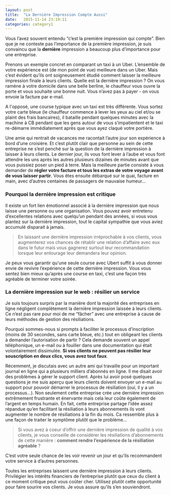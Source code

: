 ```yaml
---
layout: post
title:  "La Dernière Impression Compte Aussi"
date:   2015-11-14 23:19:11
categories: category1
---
```


Vous l’avez souvent entendu “c’est la première impression qui compte”. Bien que je ne conteste pas l’importance de la première impression, je suis convaincu que la **dernière** impression a beaucoup plus d’importance pour une entreprise. 

Prenons un exemple concret en comparant un taxi à un Uber. L’ensemble de votre expérience est (de mon point de vue) meilleure dans un Uber. Mais c’est évident qu’ils ont soigneusement étudié comment laisser la meilleure impression finale à leurs clients. Quelle est la dernière impression ? On vous ramène à votre domicile dans une belle berline, le chauffeur vous ouvre la porte et vous souhaite une bonne nuit. Vous n’avez pas à payer - on vous envoie la facture par e-mail. 

A l'opposé, une course typique avec un taxi est très différente. Vous sortez votre carte bleue (le chauffeur commence à lever les yeux au ciel et/ou se plaint des frais bancaires), il bataille pendant quelques minutes avec la machine à CB pendant que les gens autour de vous s’impatientent et le taxi re-démarre immédiatement après que vous ayez claqué votre portière. 

Une amie qui rentrait de vacances me racontait l’autre jour son expérience à bord d’une croisière. Et c’est plutôt clair que personne au sein de cette entreprise ne s’est penché sur la question de la dernière impression à laisser à leurs clients. Le dernier jour, ils vous font lever à l’aube et vous font attendre les uns après les autres plusieurs dizaines de minutes avant que vous puissiez poser un pied à terre. Mais la meilleure partie consiste à vous demander de **régler votre facture et tous les extras de votre voyage avant de vous laisser partir**. Vous êtes ensuite débarqué sur le quai, facture en main, avec d’autres centaines de passagers de mauvaise humeur...

### Pourquoi la dernière impression est critique

Il existe un fort lien émotionnel associé à la dernière impression que nous laisse une personne ou une organisation. Vous pouvez avoir entretenu d’excellentes relations avec quelqu’un pendant des années, si vous vous plantez sur la dernière impression, tout le capital sympathie que vous aviez accumulé disparait à jamais. 

> En laissant une dernière impression irréprochable à vos clients, vous augmenterez vos chances de rétablir une relation d’affaire avec eux dans le futur mais vous gagnerez surtout leur recommandation lorsque leur entourage leur demandera leur opinion.

Je peux vous garantir qu'une seule course avec Ubert suffit à vous donner envie de revivre l’expérience de cette dernière impression. Vous vous sentez bien mieux qu’après une course en taxi, c’est une façon très agréable de terminer votre soirée.

### La dernière impression sur le web : résilier un service

Je suis toujours surpris par la manière dont la majorité des entreprises en ligne négligent complètement la dernière impression laissée à leurs clients. Ce n’est pas rare pour moi de me “fâcher” avec une entreprise à cause de leurs méthodes de gestion des résiliations.  

Pourquoi sommes-nous si prompts à faciliter le processus d’inscription (moins de 30 secondes, sans carte bleue, etc.) tout en obligeant les clients à demander l’autorisation de partir ? Cela demande souvent un appel téléphonique, un e-mail ou à fouiller dans une documentation qui était volontairement dissimulée. **Si vos clients ne peuvent pas résilier leur souscription en deux clics, vous avez tout faux**.

Récemment, je discutais avec un autre ami qui travaille pour un important journal en ligne qui a plusieurs milliers d’abonnés en ligne. Il me disait avoir des problèmes à gérer le support client. Après lui avoir posé quelques questions je me suis aperçu que leurs clients doivent envoyer un e-mail au support pour pouvoir démarrer le processus de résiliation (oui, il y a un processus…). Non seulement cette entreprise crée une dernière impression extrêmement frustrante et énervante mais cela leur coûte également de l’argent en temps humain. En fait, cette entreprise partage l’idée assez répandue qu’en facilitant la résiliation à leurs abonnements ils vont augmenter le nombre de résiliations à la fin du mois. Ca ressemble plus  à une façon de traiter le symptôme plutôt que le problème…

> Si vous avez à coeur d’offrir une dernière impression de qualité à vos clients, je vous conseille de considérer les résiliations d’abonnements de cette manière :  **comment rendre l’expérience de la résiliation agréable** ?

C’est votre seule chance de les voir revenir un jour et qu’ils recommandent votre service à d’autres personnes.

Toutes les entreprises laissent une dernière impression à leurs clients. Privilégier les intérêts financiers de l’entreprise plutôt que ceux du client à ce moment critique peut vous coûter cher. Utilisez plutôt cette opportunité pour faire sourire vos clients. Je vous assure qu’ils s’en souviendront.
